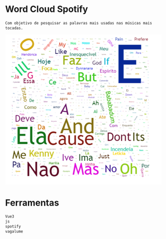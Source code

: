 # Word Cloud Spotify
````
Com objetivo de pesquisar as palavras mais usadas nas músicas mais tocadas.
````
![wordCloudSpotify](https://github.com/FranciscoWallison/wordCloudSpotify/blob/main/image/nuvem_palavras.png)

# Ferramentas
````
Vue3
js
spotify
vagalume
````
